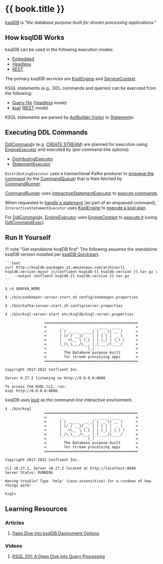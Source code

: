 # {{ book.title }}

[ksqlDB](https://ksqldb.io/) is _"the database purpose-built for stream processing applications._"

## How ksqlDB Works

ksqlDB can be used in the following execution modes:

* [Embedded](embedded/index.md)
* [Headless](headless/index.md)
* [REST](rest/index.md)

The primary ksqlDB services are [KsqlEngine](KsqlEngine.md) and [ServiceContext](ServiceContext.md).

KSQL statements (e.g., DDL commands and queries) can be executed from the following:

* [Query file](rest/ServerOptions.md#queries-file) ([headless](headless/index.md) mode)
* [ksql](cli/Ksql.md) ([REST](rest/index.md) mode)

KSQL statements are parsed by [AstBuilder.Visitor](parser/AstBuilder_Visitor.md) to [Statement](parser/Statement.md)s.

## Executing DDL Commands

[DdlCommand](DdlCommand.md)s (e.g. [CREATE STREAM](parser/CreateStream.md)) are planned for execution using [EngineExecutor](EngineExecutor.md#plan) and executed by (per command-line options):

* [DistributingExecutor](rest/DistributingExecutor.md#execute)
* [StatementExecutor](rest/StatementExecutor.md#handleExecutableDdl)

`DistributingExecutor` uses a transactional Kafka producer to [enqueue the command](rest/CommandQueue.md#enqueueCommand) (to the [CommandQueue](#commandQueue)) that is then fetched by [CommandRunner](rest/CommandRunner.md#fetchAndRunCommands).

[CommandRunner](rest/CommandRunner.md) uses [InteractiveStatementExecutor](rest/InteractiveStatementExecutor.md) to [execute commands](rest/CommandRunner.md#executeStatement).

When requested to [handle a statement](rest/InteractiveStatementExecutor.md#handleStatement) (as part of an enqueued command), `InteractiveStatementExecutor` uses [KsqlEngine](KsqlEngine.md) to [execute a ksql plan](KsqlEngine.md#execute).

For [DdlCommand](DdlCommand.md)s, [EngineExecutor](EngineExecutor.md) uses [EngineContext](EngineContext.md) to [execute it](EngineContext.md#executeDdl) (using [DdlCommandExec](DdlCommandExec.md#execute)).

## Run It Yourself

!!! note "Get standalone ksqlDB first"
    The following assumes the standalone ksqlDB version installed per [ksqlDB Quickstart](https://ksqldb.io/quickstart-standalone-tarball.html#quickstart-content).

    ```text
    curl http://ksqldb-packages.s3.amazonaws.com/archive/{{ ksqldb.version_major }}/confluent-ksqldb-{{ ksqldb.version }}.tar.gz \
        --output confluent-ksqldb-{{ ksqldb.version }}.tar.gz
    ```

```console
$ cd $KAFKA_HOME

$ ./bin/zookeeper-server-start.sh config/zookeeper.properties

$ ./bin/kafka-server-start.sh config/server.properties

$ ./bin/ksql-server-start etc/ksqldb/ksql-server.properties

                  ===========================================
                  =       _              _ ____  ____       =
                  =      | | _____  __ _| |  _ \| __ )      =
                  =      | |/ / __|/ _` | | | | |  _ \      =
                  =      |   <\__ \ (_| | | |_| | |_) |     =
                  =      |_|\_\___/\__, |_|____/|____/      =
                  =                   |_|                   =
                  =        The Database purpose-built       =
                  =        for stream processing apps       =
                  ===========================================

Copyright 2017-2022 Confluent Inc.

Server 0.27.2 listening on http://0.0.0.0:8088

To access the KSQL CLI, run:
ksql http://0.0.0.0:8088
```

ksqlDB uses [ksql](cli/Ksql.md) as the command-line interactive environment.

```console
$ ./bin/ksql
                  ===========================================
                  =       _              _ ____  ____       =
                  =      | | _____  __ _| |  _ \| __ )      =
                  =      | |/ / __|/ _` | | | | |  _ \      =
                  =      |   <\__ \ (_| | | |_| | |_) |     =
                  =      |_|\_\___/\__, |_|____/|____/      =
                  =                   |_|                   =
                  =        The Database purpose-built       =
                  =        for stream processing apps       =
                  ===========================================

Copyright 2017-2022 Confluent Inc.

CLI v0.27.2, Server v0.27.2 located at http://localhost:8088
Server Status: RUNNING

Having trouble? Type 'help' (case-insensitive) for a rundown of how things work!

ksql>
```

## Learning Resources

### Articles

1. [Deep Dive into ksqlDB Deployment Options](https://www.confluent.io/blog/deep-dive-ksql-deployment-options/)

### Videos

1. [KSQL 201: A Deep Dive into Query Processing](https://www.confluent.io/kafka-summit-london18/ksql-201-a-deep-dive-into-query-processing/)
